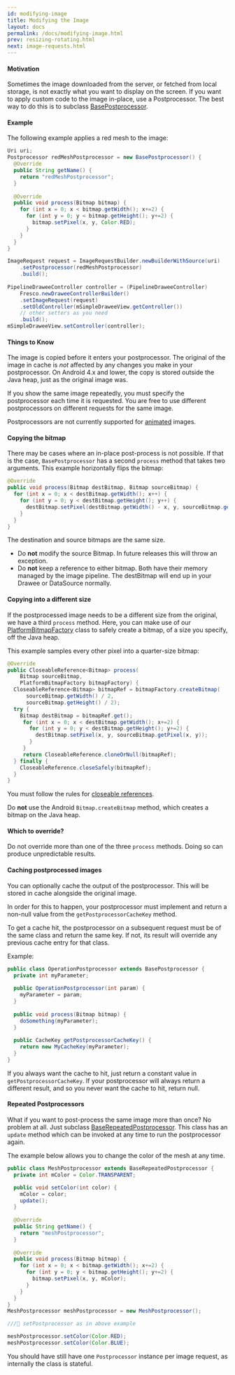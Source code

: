 ```yaml
---
id: modifying-image
title: Modifying the Image
layout: docs
permalink: /docs/modifying-image.html
prev: resizing-rotating.html
next: image-requests.html
---
```


#### Motivation

Sometimes the image downloaded from the server, or fetched from local storage, is not exactly what you want to display on the screen. If you want to apply custom code to the image in-place, use a Postprocessor. The best way to do this is to subclass [BasePostprocessor](../javadoc/reference/com/facebook/imagepipeline/request/BasePostprocessor.html).

#### Example

The following example applies a red mesh to the image:

```java
Uri uri;
Postprocessor redMeshPostprocessor = new BasePostprocessor() { 
  @Override
  public String getName() {
    return "redMeshPostprocessor";
  }
  
  @Override
  public void process(Bitmap bitmap) {
    for (int x = 0; x < bitmap.getWidth(); x+=2) {
      for (int y = 0; y < bitmap.getHeight(); y+=2) {
        bitmap.setPixel(x, y, Color.RED);
      }
    }
  }
}

ImageRequest request = ImageRequestBuilder.newBuilderWithSource(uri)
    .setPostprocessor(redMeshPostprocessor)
    .build();
    
PipelineDraweeController controller = (PipelineDraweeController) 
    Fresco.newDraweeControllerBuilder()
    .setImageRequest(request)
    .setOldController(mSimpleDraweeView.getController())
    // other setters as you need
    .build();
mSimpleDraweeView.setController(controller);
```

#### Things to Know

The image is copied before it enters your postprocessor. The original of the image in cache is *not* affected by any changes you make in your postprocessor. On Android 4.x and lower, the copy is stored outside the Java heap, just as the original image was.

If you show the same image repeatedly, you must specify the postprocessor each time it is requested. You are free to use different postprocessors on different requests for the same image.

Postprocessors are not currently supported for [animated](animations.html) images.

#### Copying the bitmap

There may be cases where an in-place post-process is not possible. If that is the case, `BasePostprocessor` has a second `process` method that takes two arguments. This example horizontally flips the bitmap:

```java
@Override
public void process(Bitmap destBitmap, Bitmap sourceBitmap) {
  for (int x = 0; x < destBitmap.getWidth(); x++) {
    for (int y = 0; y < destBitmap.getHeight(); y++) {
      destBitmap.setPixel(destBitmap.getWidth() - x, y, sourceBitmap.getPixel(x, y));
    }
  }
}
```

The destination and source bitmaps are the same size. 

* Do **not** modify the source Bitmap. In future releases this will throw an exception.
* Do **not** keep a reference to either bitmap. Both have their memory managed by the image pipeline. The destBitmap will end up in your Drawee or DataSource normally.

#### Copying into a different size

If the postprocessed image needs to be a different size from the original, we have a third `process` method. Here, you can make use of our [PlatformBitmapFactory](../javadoc/reference/com/facebook/imagepipeline/bitmaps/PlatformBitmapFactory.html) class to safely create a bitmap, of a size you specify, off the Java heap.

This example samples every other pixel into a quarter-size bitmap:

```java
@Override
public CloseableReference<Bitmap> process(
    Bitmap sourceBitmap,
    PlatformBitmapFactory bitmapFactory) {
  CloseableReference<Bitmap> bitmapRef = bitmapFactory.createBitmap(
      sourceBitmap.getWidth() / 2,
      sourceBitmap.getHeight() / 2);
  try {
    Bitmap destBitmap = bitmapRef.get();
	 for (int x = 0; x < destBitmap.getWidth(); x+=2) {
	   for (int y = 0; y < destBitmap.getHeight(); y+=2) {
	     destBitmap.setPixel(x, y, sourceBitmap.getPixel(x, y));
	   }
	 }
	 return CloseableReference.cloneOrNull(bitmapRef);
  } finally {
    CloseableReference.closeSafely(bitmapRef);
  }	
}
```

You must follow the rules for [closeable references](closeable-references.html).

Do **not** use the Android `Bitmap.createBitmap` method, which creates a bitmap on the Java heap.

#### Which to override?

Do not override more than one of the three `process` methods. Doing so can produce unpredictable results.

#### Caching postprocessed images

You can optionally cache the output of the postprocessor. This will be stored in cache alongside the original image. 

In order for this to happen, your postprocessor must implement and return a non-null value from the `getPostprocessorCacheKey` method. 

To get a cache hit, the postprocessor on a subsequent request must be of the same class and return the same key. If not, its result will override any previous cache entry for that class.

Example:

```java
public class OperationPostprocessor extends BasePostprocessor {
  private int myParameter;
   
  public OperationPostprocessor(int param) {
    myParameter = param;
  }
   
  public void process(Bitmap bitmap) { 
    doSomething(myParameter);
  }
   
  public CacheKey getPostprocessorCacheKey() {
    return new MyCacheKey(myParameter);
  }
}
```

If you always want the cache to hit, just return a constant value in `getPostprocessorCacheKey`. If your postprocessor will always return a different result, and so you never want the cache to hit, return null.

#### Repeated Postprocessors

What if you want to post-process the same image more than once? No problem at all. Just subclass [BaseRepeatedPostprocessor](../javadoc/reference/com/facebook/imagepipeline/request/BaseRepeatedPostProcessor.html). This class has an `update` method which can be invoked at any time to run the postprocessor again.

The example below allows you to change the color of the mesh at any time.

```java
public class MeshPostprocessor extends BaseRepeatedPostprocessor { 
  private int mColor = Color.TRANSPARENT;

  public void setColor(int color) {
    mColor = color;
    update();
  }
  
  @Override
  public String getName() {
    return "meshPostprocessor";
  }
  
  @Override
  public void process(Bitmap bitmap) {
    for (int x = 0; x < bitmap.getWidth(); x+=2) {
      for (int y = 0; y < bitmap.getHeight(); y+=2) {
        bitmap.setPixel(x, y, mColor);
      }
    }
  }
}
MeshPostprocessor meshPostprocessor = new MeshPostprocessor();

/// setPostprocessor as in above example

meshPostprocessor.setColor(Color.RED);
meshPostprocessor.setColor(Color.BLUE);
```

You should have still have one `Postprocessor` instance per image request, as internally the class is stateful.
